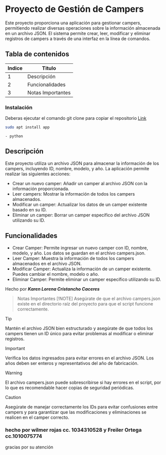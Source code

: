 # Proyecto de Gestión de Campers
Este proyecto proporciona una aplicación para gestionar campers, permitiendo realizar diversas operaciones sobre la información almacenada en un archivo JSON. El sistema permite crear, leer, modificar y eliminar registros de campers a través de una interfaz en la línea de comandos.

## Tabla de contenidos
| Indice | Titulo  |
|--|--|
| 1 | Descripción |
| 2 | Funcionalidades |
| 3 | Notas Importantes |

### Instalación
Deberas ejecutar el comando git clone para copiar el repositorio
  [Link](https://github.com/wilmer7522/proyectoPython.git)

``` bash
sudo apt install app
```

``` Código realizado en:
- python
```
## Descripción
Este proyecto utiliza un archivo JSON para almacenar la información de los campers, incluyendo ID, nombre, modelo, y año. La aplicación permite realizar las siguientes acciones:
- Crear un nuevo camper: Añadir un camper al archivo JSON con la información proporcionada.
- Leer campers: Mostrar la información de todos los campers almacenados.
- Modificar un camper: Actualizar los datos de un camper existente basado en su ID.
- Eliminar un camper: Borrar un camper específico del archivo JSON utilizando su ID.
  
## Funcionalidades
- Crear Camper: Permite ingresar un nuevo camper con ID, nombre, modelo, y año. Los datos se guardan en el archivo campers.json.
- Leer Camper: Muestra la información de todos los campers almacenados en el archivo JSON.
- Modificar Camper: Actualiza la información de un camper existente. Puedes cambiar el nombre, modelo o año.
- Eliminar Camper: Permite eliminar un camper específico utilizando su ID.

Hecho por ***Karen Lorena Cristancho Caceres***

> Notas Importantes
> [!NOTE]
> Asegúrate de que el archivo campers.json existe en el directorio raíz del proyecto para que el script funcione correctamente.

> [!TIP]
> Mantén el archivo JSON bien estructurado y asegúrate de que todos los campers tienen un ID único para evitar problemas al modificar o eliminar registros.

> [!IMPORTANT]
> Verifica los datos ingresados para evitar errores en el archivo JSON. Los años deben ser enteros y representativos del año de fabricación.

> [!WARNING]
> El archivo campers.json puede sobrescribirse si hay errores en el script, por lo que es recomendable hacer copias de seguridad periódicas.

> [!CAUTION]
> Asegúrate de manejar correctamente los IDs para evitar confusiones entre campers y para garantizar que las modificaciones y eliminaciones se realicen en el camper correcto.


### hecho por wilmer rojas cc. 1034310528 y Freiler Ortega cc.1010075774
gracias por su atención
